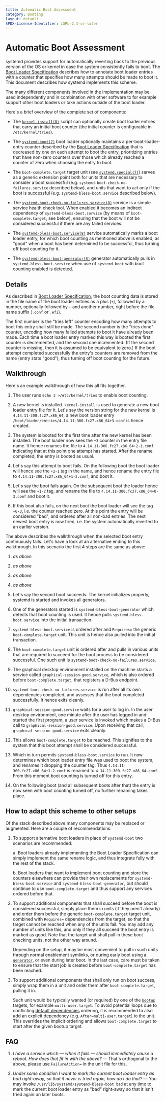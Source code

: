 ```yaml
---
title: Automatic Boot Assessment
category: Booting
layout: default
SPDX-License-Identifier: LGPL-2.1-or-later
---
```


# Automatic Boot Assessment

systemd provides support for automatically reverting back to the previous
version of the OS or kernel in case the system consistently fails to boot. The
[Boot Loader Specification](BOOT_LOADER_SPECIFICATION.md#boot-counting)
describes how to annotate boot loader entries with a counter that specifies how
many attempts should be made to boot it. This document describes how systemd
implements this scheme.

The many different components involved in the implementation may be used
independently and in combination with other software to for example support
other boot loaders or take actions outside of the boot loader.

Here's a brief overview of the complete set of components:

* The
  [`kernel-install(8)`](https://www.freedesktop.org/software/systemd/man/kernel-install.html)
  script can optionally create boot loader entries that carry an initial boot
  counter (the initial counter is configurable in `/etc/kernel/tries`).

* The
  [`systemd-boot(7)`](https://www.freedesktop.org/software/systemd/man/systemd-boot.html)
  boot loader optionally maintains a per-boot-loader-entry counter described by
  the [Boot Loader Specification](BOOT_LOADER_SPECIFICATION.md#boot-counting)
  that is decreased by one on each attempt to boot the entry, prioritizing
  entries that have non-zero counters over those which already reached a
  counter of zero when choosing the entry to boot.

* The `boot-complete.target` target unit (see
  [`systemd.special(7)`](https://www.freedesktop.org/software/systemd/man/systemd.special.html))
  serves as a generic extension point both for units that are necessary to
  consider a boot successful (e.g. `systemd-boot-check-no-failures.service`
  described below), and units that want to act only if the boot is
  successful (e.g. `systemd-bless-boot.service` described below).

* The
  [`systemd-boot-check-no-failures.service(8)`](https://www.freedesktop.org/software/systemd/man/systemd-boot-check-no-failures.service.html)
  service is a simple service health check tool. When enabled it becomes an
  indirect dependency of `systemd-bless-boot.service` (by means of
  `boot-complete.target`, see below), ensuring that the boot will not be
  considered successful if there are any failed services.

* The
  [`systemd-bless-boot.service(8)`](https://www.freedesktop.org/software/systemd/man/systemd-bless-boot.service.html)
  service automatically marks a boot loader entry, for which boot counting as
  mentioned above is enabled, as "good" when a boot has been determined to be
  successful, thus turning off boot counting for it.

* The
  [`systemd-bless-boot-generator(8)`](https://www.freedesktop.org/software/systemd/man/systemd-bless-boot-generator.html)
  generator automatically pulls in `systemd-bless-boot.service` when use of
  `systemd-boot` with boot counting enabled is detected.

## Details

As described in [Boot Loader Specification](BOOT_LOADER_SPECIFICATION.md#boot-counting),
the boot counting data is stored in the file name of the boot loader entries as
a plus (`+`), followed by a number, optionally followed by `-` and another
number, right before the file name suffix (`.conf` or `.efi`).

The first number is the "tries left" counter encoding how many attempts to boot
this entry shall still be made. The second number is the "tries done" counter,
encoding how many failed attempts to boot it have already been made. Each time
a boot loader entry marked this way is booted the first counter is decremented,
and the second one incremented. (If the second counter is missing, then it is
assumed to be equivalent to zero.) If the boot attempt completed successfully
the entry's counters are removed from the name (entry state "good"), thus
turning off boot counting for the future.

## Walkthrough

Here's an example walkthrough of how this all fits together.

1. The user runs `echo 3 >/etc/kernel/tries` to enable boot counting.

2. A new kernel is installed. `kernel-install` is used to generate a new boot
   loader entry file for it. Let's say the version string for the new kernel is
   `4.14.11-300.fc27.x86_64`, a new boot loader entry
   `/boot/loader/entries/4.14.11-300.fc27.x86_64+3.conf` is hence created.

3. The system is booted for the first time after the new kernel has been
   installed. The boot loader now sees the `+3` counter in the entry file
   name. It hence renames the file to `4.14.11-300.fc27.x86_64+2-1.conf`
   indicating that at this point one attempt has started.
   After the rename completed, the entry is booted as usual.

4. Let's say this attempt to boot fails. On the following boot the boot loader
   will hence see the `+2-1` tag in the name, and hence rename the entry file to
   `4.14.11-300.fc27.x86_64+1-2.conf`, and boot it.

5. Let's say the boot fails again. On the subsequent boot the loader hence will
   see the `+1-2` tag, and rename the file to
   `4.14.11-300.fc27.x86_64+0-3.conf` and boot it.

6. If this boot also fails, on the next boot the boot loader will see the tag
   `+0-3`, i.e. the counter reached zero. At this point the entry will be
   considered "bad", and ordered after all non-bad entries. The next newest
   boot entry is now tried, i.e. the system automatically reverted to an
   earlier version.

The above describes the walkthrough when the selected boot entry continuously
fails. Let's have a look at an alternative ending to this walkthrough. In this
scenario the first 4 steps are the same as above:

1. *as above*

2. *as above*

3. *as above*

4. *as above*

5. Let's say the second boot succeeds. The kernel initializes properly, systemd
   is started and invokes all generators.

6. One of the generators started is `systemd-bless-boot-generator` which
   detects that boot counting is used. It hence pulls
   `systemd-bless-boot.service` into the initial transaction.

7. `systemd-bless-boot.service` is ordered after and `Requires=` the generic
   `boot-complete.target` unit. This unit is hence also pulled into the initial
   transaction.

8. The `boot-complete.target` unit is ordered after and pulls in various units
   that are required to succeed for the boot process to be considered
   successful. One such unit is `systemd-boot-check-no-failures.service`.

9. The graphical desktop environment installed on the machine starts a
   service called `graphical-session-good.service`, which is also ordered before
   `boot-complete.target`, that registers a D-Bus endpoint.

10. `systemd-boot-check-no-failures.service` is run after all its own
   dependencies completed, and assesses that the boot completed
   successfully. It hence exits cleanly.

11. `graphical-session-good.service` waits for a user to log in. In the user
   desktop environment, one minute after the user has logged in and started the
   first program, a user service is invoked which makes a D-Bus call to
   `graphical-session-good.service`. Upon receiving that call,
   `graphical-session-good.service` exits cleanly.

12. This allows `boot-complete.target` to be reached. This signifies to the
    system that this boot attempt shall be considered successful.

13. Which in turn permits `systemd-bless-boot.service` to run. It now
    determines which boot loader entry file was used to boot the system, and
    renames it dropping the counter tag. Thus
    `4.14.11-300.fc27.x86_64+1-2.conf` is renamed to
    `4.14.11-300.fc27.x86_64.conf`. From this moment boot counting is turned
    off for this entry.

14. On the following boot (and all subsequent boots after that) the entry is
    now seen with boot counting turned off, no further renaming takes place.

## How to adapt this scheme to other setups

Of the stack described above many components may be replaced or augmented. Here
are a couple of recommendations.

1. To support alternative boot loaders in place of `systemd-boot` two scenarios
   are recommended:

    a. Boot loaders already implementing the Boot Loader Specification can
       simply implement the same rename logic, and thus integrate fully with
       the rest of the stack.

    b. Boot loaders that want to implement boot counting and store the counters
       elsewhere can provide their own replacements for
       `systemd-bless-boot.service` and `systemd-bless-boot-generator`, but should
       continue to use `boot-complete.target` and thus support any services
       ordered before that.

2. To support additional components that shall succeed before the boot is
   considered successful, simply place them in units (if they aren't already)
   and order them before the generic `boot-complete.target` target unit,
   combined with `Requires=` dependencies from the target, so that the target
   cannot be reached when any of the units fail. You may add any number of
   units like this, and only if they all succeed the boot entry is marked as
   good. Note that the target unit shall pull in these boot checking units, not
   the other way around.

   Depending on the setup, it may be most convenient to pull in such units
   through normal enablement symlinks, or during early boot using a
   [`generator`](https://www.freedesktop.org/software/systemd/man/systemd.generator.html),
   or even during later boot. In the last case, care must be taken to ensure
   that the start job is created before `boot-complete.target` has been
   reached.

3. To support additional components that shall only run on boot success, simply
   wrap them in a unit and order them after `boot-complete.target`, pulling it
   in.

   Such unit would be typically wanted (or required) by one of the
   [`bootup`](https://www.freedesktop.org/software/systemd/man/bootup.html) targets,
   for example `multi-user.target`. To avoid potential loops due to conflicting
   [default dependencies](https://www.freedesktop.org/software/systemd/man/systemd.unit.html#Default%20Dependencies)
   ordering, it is recommended to also add an explicit dependency (e.g.
   `After=multi-user.target`) to the unit. This overrides the implicit ordering
   and allows `boot-complete.target` to start after the given bootup target.

## FAQ

1. *I have a service which — when it fails — should immediately cause a
   reboot. How does that fit in with the above?* — That's orthogonal to
   the above, please use `FailureAction=` in the unit file for this.

2. *Under some condition I want to mark the current boot loader entry as bad
   right-away, so that it never is tried again, how do I do that?* — You may
   invoke `/usr/lib/systemd/systemd-bless-boot bad` at any time to mark the
   current boot loader entry as "bad" right-away so that it isn't tried again
   on later boots.
